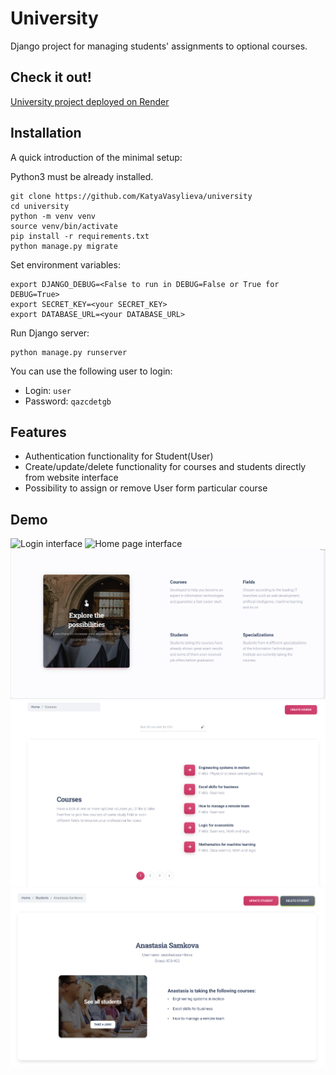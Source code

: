 # University

Django project for managing students' assignments to optional courses.

## Check it out!

[University project deployed on Render](https://university-4i2r.onrender.com/)


## Installation

A quick introduction of the minimal setup:

Python3 must be already installed.

```shell
git clone https://github.com/KatyaVasylieva/university
cd university
python -m venv venv
source venv/bin/activate
pip install -r requirements.txt
python manage.py migrate
```

Set environment variables:

```shell
export DJANGO_DEBUG=<False to run in DEBUG=False or True for DEBUG=True>
export SECRET_KEY=<your SECRET_KEY>
export DATABASE_URL=<your DATABASE_URL>
```

Run Django server:
```shell
python manage.py runserver
```

You can use the following user to login:
  - Login: `user`
  - Password: `qazcdetgb`

## Features

* Authentication functionality for Student(User)
* Create/update/delete functionality for courses and students directly from website interface
* Possibility to assign or remove User form particular course

## Demo
![Login interface](static/img/readme/login_demo.png)
![Home page interface](static/img/readme/home_demo.png)
![Home page interface](static/img/readme/home_lower_demo.png)
![List page interface](static/img/readme/course_list_demo.png)
![Detail page interface](static/img/readme/student_detail_demo.png)
